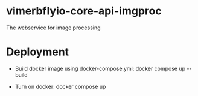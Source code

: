 # vimerbflyio-core-api-imgproc
The webservice for image processing


# Deployment

* Build docker image using docker-compose.yml:
	docker compose up --build

* Turn on docker:
	docker compose up